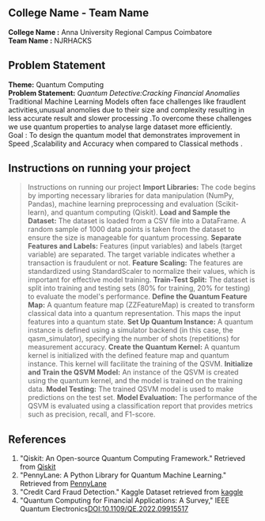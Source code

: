 ## College Name - Team Name
**College Name :** Anna University Regional Campus Coimbatore   
**Team Name :** NJRHACKS

## Problem Statement
**Theme:** Quantum Computing  
 **Problem Statement:** *Quantum Detective:Cracking Financial Anomalies*  
  Traditional Machine Learning Models often face challenges like fraudlent activities,unusual anomolies due to their size and complexity resulting in less accurate result and slower processing .To overcome  these challenges we use quantum properties to analyse  large dataset more efficiently.  
  Goal : To design the quantum model that demonstrates improvement in Speed ,Scalability and Accuracy when compared to Classical methods .
  
## Instructions on running your project
>Instructions on running our project
>**Import Libraries:** The code begins by importing necessary libraries for data manipulation (NumPy, Pandas), machine learning preprocessing and evaluation (Scikit-learn), and quantum computing (Qiskit). 
 **Load and Sample the Dataset:** The dataset is loaded from a CSV file into a DataFrame.
A random sample of 1000 data points is taken from the dataset to ensure the size is manageable for quantum processing.
**Separate Features and Labels:** Features (input variables) and labels (target variable) are separated. The target variable indicates whether a transaction is fraudulent or not.
**Feature Scaling:** The features are standardized using StandardScaler to normalize their values, which is important for effective model training.
**Train-Test Split:** The dataset is split into training and testing sets (80% for training, 20% for testing) to evaluate the model's performance.
**Define the Quantum Feature Map:** A quantum feature map (ZZFeatureMap) is created to transform classical data into a quantum representation. This maps the input features into a quantum state.
**Set Up Quantum Instance:** A quantum instance is defined using a simulator backend (in this case, the qasm_simulator), specifying the number of shots (repetitions) for measurement accuracy.
**Create the Quantum Kernel:** A quantum kernel is initialized with the defined feature map and quantum instance. This kernel will facilitate the training of the QSVM.
**Initialize and Train the QSVM Model:** An instance of the QSVM is created using the quantum kernel, and the model is trained on the training data.
**Model Testing:** The trained QSVM model is used to make predictions on the test set.
**Model Evaluation:** The performance of the QSVM is evaluated using a classification report that provides metrics such as precision, recall, and F1-score.

## References
1. "Qiskit: An Open-source Quantum Computing Framework." Retrieved from [Qiskit](https://learning.quantum.ibm.com/)
2. "PennyLane: A Python Library for Quantum Machine Learning." Retrieved from [PennyLane](https://pennylane.ai/)
3. "Credit Card Fraud Detection." Kaggle Dataset retrieved from [kaggle](https://www.kaggle.com/datasets/mlg-ulb/creditcardfraud)
4. "Quantum Computing for Financial Applications: A Survey," IEEE Quantum Electronics[DOI:10.1109/QE.2022.09915517](https://www.computer.org/csdl/journal/qe/2022/01/09915517/1HmgdJyXCqQ)
